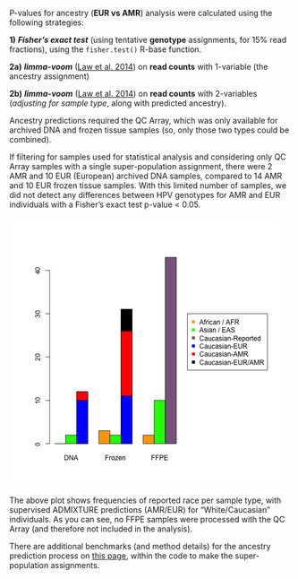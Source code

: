 P-values for ancestry (**EUR vs AMR**) analysis were calculated using the following strategies:

**1)** ***Fisher’s exact test*** (using tentative **genotype** assignments, for 15% read fractions), using the `fisher.test()` R-base function.

**2a)** ***limma-voom*** ([Law et al. 2014](https://genomebiology.biomedcentral.com/articles/10.1186/gb-2014-15-2-r29)) on **read counts** with 1-variable (the ancestry assignment) 

**2b)** ***limma-voom*** ([Law et al. 2014](https://genomebiology.biomedcentral.com/articles/10.1186/gb-2014-15-2-r29)) on **read counts** with 2-variables (*adjusting for sample type*, along with predicted ancestry).

Ancestry predictions required the QC Array, which was only available for archived DNA and frozen tissue samples (so, only those two types could be combined).

If filtering for samples used for statistical analysis and considering only QC Array samples with a single super-population assignment, there were 2 AMR and 10 EUR (European) archived DNA samples, compared to 14 AMR and 10 EUR frozen tissue samples.  With this limited number of samples, we did not detect any differences between HPV genotypes for AMR and EUR individuals with a Fisher’s exact test p-value < 0.05.

![Predicted Ancestry by Sample Type](predicted_ancestry_by_sample_type.png "Predicted Ancestry by Sample Type")

The above plot shows frequencies of reported race per sample type, with supervised ADMIXTURE predictions (AMR/EUR) for “White/Caucasian” individuals. As you can see, no FFPE samples were processed with the QC Array (and therefore not included in the analysis).

There are additional benchmarks (and method details) for the ancestry prediction process on [this page](https://github.com/cwarden45/QCarray_SuperPop/tree/master/1000_Genomes_Benchmarks), within the code to make the super-population assignments.
